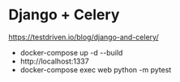 # Django + Celery

https://testdriven.io/blog/django-and-celery/

- docker-compose up -d --build
- http://localhost:1337
- docker-compose exec web python -m pytest

